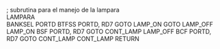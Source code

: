 ; subrutina para el manejo de la lampara	   
LAMPARA	    
	    BANKSEL PORTD
	    BTFSS   PORTD, RD7
	    GOTO    LAMP_ON
	    GOTO    LAMP_OFF
LAMP_ON
	    BSF	    PORTD, RD7
	    GOTO    CONT_LAMP
LAMP_OFF
	    BCF	    PORTD, RD7
	    GOTO    CONT_LAMP
CONT_LAMP
	    RETURN

